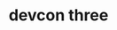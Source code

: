 ﻿---
number: 3
title: devcon three
description: "In many ways, Devcon 3 was a celebration held around 'Dio de Los Muertos' and Halloween in Cancun, Mexico in October of 2016. It was the largest ever Ethereum gathering at the time, with just under 2000 attending in a year of unprecedented growth in terms of network use, adoption and progress."
location: "Cancún, Mexico"
startDate: 2017-11-01
endDate: 2017-11-04
imageUrl: /assets/uploads/editions/devcon3.jpg
urls:
  - title: Playlist
    url: /archive/playlists/devcon-3/
---